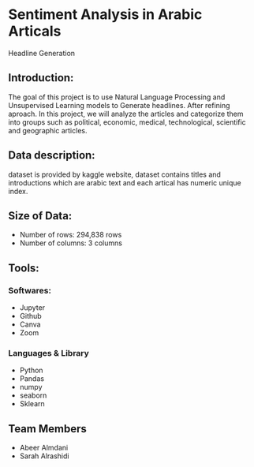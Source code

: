 # Sentiment Analysis in Arabic Articals


Headline Generation
## Introduction:
The goal of this project is to use Natural Language Processing and Unsupervised Learning models to Generate headlines. After refining aproach. In this project, we will analyze the articles and categorize them into groups such as political, economic, medical, technological, scientific and geographic articles.

## Data description:
dataset is provided by kaggle website, dataset contains titles and introductions which are arabic text and each artical has numeric unique index. 

## Size of Data:
* Number of rows: 294,838 rows
* Number of columns: 3 columns

## Tools:
### Softwares:
* Jupyter
* Github
* Canva
* Zoom

### Languages & Library
* Python
* Pandas
* numpy
* seaborn
* Sklearn

## Team Members

* Abeer Almdani
* Sarah Alrashidi
